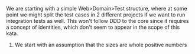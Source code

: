 We are starting with a simple Web>Domain>Test structure, where at some point we might split the test cases in 2 different projects if we want to run integration tests as well. This won't follow DDD to the core since it requires a concept of identities, which don't seem to appear in the scope of this kata. 

1. We start with an assumption that the sizes are whole positive numbers 